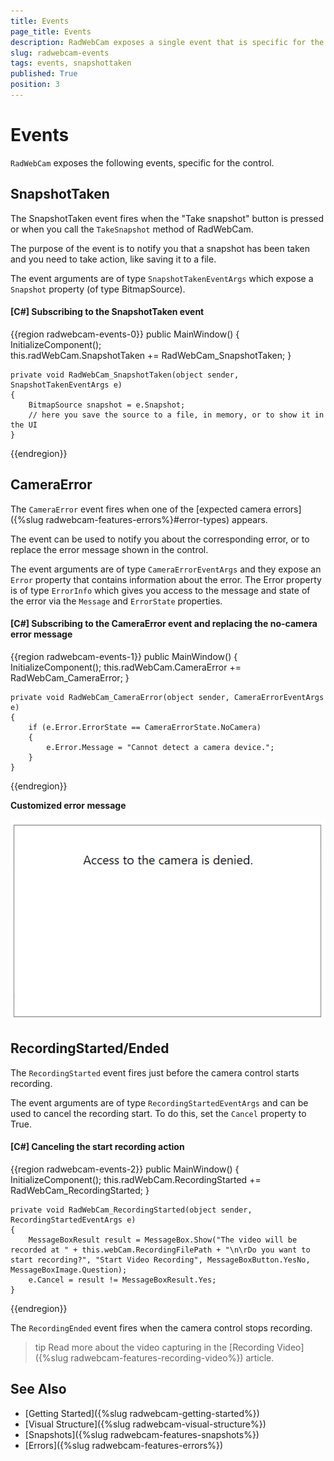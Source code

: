 ```yaml
---
title: Events
page_title: Events
description: RadWebCam exposes a single event that is specific for the control - SnapshotTaken. 
slug: radwebcam-events
tags: events, snapshottaken
published: True
position: 3
---
```


# Events

`RadWebCam` exposes the following events, specific for the control.

## SnapshotTaken

The SnapshotTaken event fires when the "Take snapshot" button is pressed or when you call the `TakeSnapshot` method of RadWebCam.

The purpose of the event is to notify you that a snapshot has been taken and you need to take action, like saving it to a file.

The event arguments are of type `SnapshotTakenEventArgs` which expose a `Snapshot` property (of type BitmapSource).

#### __[C#] Subscribing to the SnapshotTaken event__
{{region radwebcam-events-0}}
	public MainWindow()
	{
		InitializeComponent();		
		this.radWebCam.SnapshotTaken += RadWebCam_SnapshotTaken;
	}

	private void RadWebCam_SnapshotTaken(object sender, SnapshotTakenEventArgs e)
	{
		BitmapSource snapshot = e.Snapshot;
		// here you save the source to a file, in memory, or to show it in the UI
	}
{{endregion}}

## CameraError

The `CameraError` event fires when one of the [expected camera errors]({%slug radwebcam-features-errors%}#error-types) appears.

The event can be used to notify you about the corresponding error, or to replace the error message shown in the control.

The event arguments are of type `CameraErrorEventArgs` and they expose an `Error` property that contains information about the error. The Error property is of type `ErrorInfo` which gives you access to the message and state of the error via the `Message` and `ErrorState` properties.

#### __[C#] Subscribing to the CameraError event and replacing the no-camera error message__
{{region radwebcam-events-1}}
	public MainWindow()
	{
		InitializeComponent();
		this.radWebCam.CameraError += RadWebCam_CameraError;
	}

	private void RadWebCam_CameraError(object sender, CameraErrorEventArgs e)
	{
		if (e.Error.ErrorState == CameraErrorState.NoCamera)
		{
			e.Error.Message = "Cannot detect a camera device.";
		}           
	}
{{endregion}}

__Customized error message__

![WPF RadWebCam Customized Error Message](features/images/radwebcam-features-errors-3.png)

## RecordingStarted/Ended

The `RecordingStarted` event fires just before the camera control starts recording. 

The event arguments are of type `RecordingStartedEventArgs` and can be used to cancel the recording start. To do this, set the `Cancel` property to True.

#### __[C#] Canceling the start recording action__
{{region radwebcam-events-2}}
	public MainWindow()
	{
		InitializeComponent();
		this.radWebCam.RecordingStarted += RadWebCam_RecordingStarted;
	}

	private void RadWebCam_RecordingStarted(object sender, RecordingStartedEventArgs e)
	{
		MessageBoxResult result = MessageBox.Show("The video will be recorded at " + this.webCam.RecordingFilePath + "\n\rDo you want to start recording?", "Start Video Recording", MessageBoxButton.YesNo, MessageBoxImage.Question);
		e.Cancel = result != MessageBoxResult.Yes;
	}
{{endregion}}

The `RecordingEnded` event fires when the camera control stops recording. 

>tip Read more about the video capturing in the [Recording Video]({%slug radwebcam-features-recording-video%}) article.

## See Also  
* [Getting Started]({%slug radwebcam-getting-started%})
* [Visual Structure]({%slug radwebcam-visual-structure%})
* [Snapshots]({%slug radwebcam-features-snapshots%})
* [Errors]({%slug radwebcam-features-errors%})
